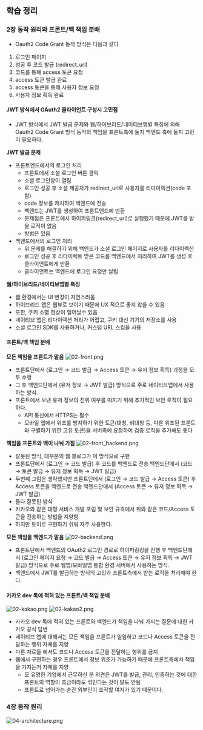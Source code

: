 ## 학습 정리

### 2장 동작 원리와 프론트/백 책임 분배
- Oauth2 Code Grant 동작 방식은 다음과 같다
1. 로그인 페이지
2. 성공 후 코드 발급 (redirect_url)
3. 코드를 통해 access 토큰 요청
4. access 토큰 발급 완료
5. access 토큰을 통해 사용자 정보 요청
6. 사용자 정보 획득 완료

#### JWT 방식에서 OAuth2 클라이언트 구성시 고민점
- JWT 방식에서 JWT 발급 문제와 웹/하이브리드/네이티브앱별 특징에 의해 Oauth2 Code Grant 방식 동작의 책임을 프론트측에 둘지 백엔드 측에 둘지 고민이 필요하다.

**JWT 발급 문제**
- 프론트엔드에서의 로그인 처리
  - 프론트에서 소셜 로그인 버튼 클릭
  - 소셜 로그인창이 열림
  - 로그인 성공 후 소셜 제공자가 redirect_url로 사용자를 리다이렉션(code 포함)
  - code 정보를 캐치하여 백엔드에 전송
  - 백엔드는 JWT를 생성하여 프론트엔드에 반환
  - 문제점은 프론트에서 하이퍼링크(redirect_url)로 실행했기 때문에 JWT를 받을 로직이 없음
  - 방법은 있음
- 백엔드에서의 로그인 처리 
  - 위 문제를 해결하기 위해 백엔드가 소셜 로그인 페이지로 사용자를 리다이렉션
  - 로그인 성공 후 리다이렉트 받은 코드를 백엔드에서 처리하여 JWT를 생성 후 클라이언트에게 반환
  - 클라이언트는 백엔드에 로그인 요청만 날림

**웹/하이브리드/네이티브앱별 특징**
  - 웹 환경에서는 UI 변경이 자연스러움
  - 하이브리드 앱은 웹뷰로 보이기 때문에 UX 적으로 좋지 않을 수 있음
  - 또한, 쿠키 소멸 현상이 일어날수 있음
  - 네이티브 앱은 리다이렉션 처리가 어렵고, 쿠키 대신 기기의 저장소를 사용
  - 소셜 로그인 SDK를 사용하거나, 커스텀 URL 스킴을 사용

#### 프론트/백 책임 분배
**모든 책임을 프론트가 맡음**
![02-front.png](./image/02-front.png)
- 프론트단에서 (로그인 → 코드 발급 → Access 토큰 → 유저 정보 획득) 과정을 모두 수행
- 그 후 백엔드단에서 (유저 정보 → JWT 발급) 방식으로 주로 네이티브앱에서 사용하는 방식.
- 프론트에서 보낸 유저 정보의 진위 여부를 따지기 위해 추가적인 보안 로직이 필요하다.
  - API 통신에서 HTTPS는 필수
  - 모바일 앱에서 위조를 방지하기 위한 토큰(대칭, 비대칭 등, 다른 위조된 프론트와 구별하기 위한 고유 토큰)을 서버측에 요청하여 검증 로직을 추가해도 좋다

**책임을 프론트와 백이 나눠 가짐**
![02-front_backend.png](./image/02-front_backend.png)
- 잘못된 방식, 대부분의 웹 블로그가 이 방식으로 구현
- 프론트단에서 (로그인 → 코드 발급) 후 코드를 백엔드로 전송 백엔드단에서 (코드 → 토큰 발급 → 유저 정보 획득 → JWT 발급)
- 두번째 그림은 생략했지만 프론트단에서  (로그인 → 코드 발급 → Access 토큰) 후 Access 토큰을 백엔드로 전송 백엔드단에서 (Access 토큰 → 유저 정보 획득 → JWT 발급)
- 둘다 잘못된 방식
- 카카오와 같은 대형 서비스 개발 포럼 및 보안 규격에서 위와 같은 코드/Access 토큰을 전송하는 방법을 지양함
- 하지만 토이로 구현하기 쉬워 자주 사용한다.

**모든 책임을 백엔드가 맡음**
![02-backend.png](./image/02-backend.png)
- 프론트단에서 백엔드의 OAuth2 로그인 경로로 하이퍼링킹을 진행 후 백엔드단에서 (로그인 페이지 요청 → 코드 발급 → Access 토큰 → 유저 정보 획득 → JWT 발급) 방식으로 주로 웹앱/모바일앱 통합 환경 서버에서 사용하는 방식.
- 백엔드에서 JWT를 발급하는 방식의 고민과 프론트측에서 받는 로직을 처리해야 한다.

#### 카카오 dev 톡에 적혀 있는 프론트/백 책임 분배
![02-kakao.png](./image/02-kakao.png)
![02-kakao2.png](./image/02-kakao2.png)
- 카카오 dev 톡에 적혀 있는 프론트와 백엔드가 책임을 나눠 가지는 질문에 대한 카카오 공식 답변
- 네이티브 앱에 대해서는 모든 책임을 프론트가 일임하고 코드나 Access 토큰을 전달하는 행위 자체를 지양
- 다른 자료들 에서도 코드나 Access 토큰을 전달하는 행위를 금지
- 웹에서 구현하는 경우 프론트에서 정보 위조가 가능하기 때문에 프론트측에서 책임을 가지는거 자체를 지양
  - 모 유명한 기업에서 근무하신 분 의견은 JWT를 발급, 관리, 인증하는 것에 대한 프론트의 역할이 조금이라도 섞인다는 것이 말도 안됨
  - 프론트로 넘어가는 순간 외부인이 조작할 여지가 있기 때문이다.

### 4장 동작 원리
![04-architecture.png](./image/04-architecture.png)
